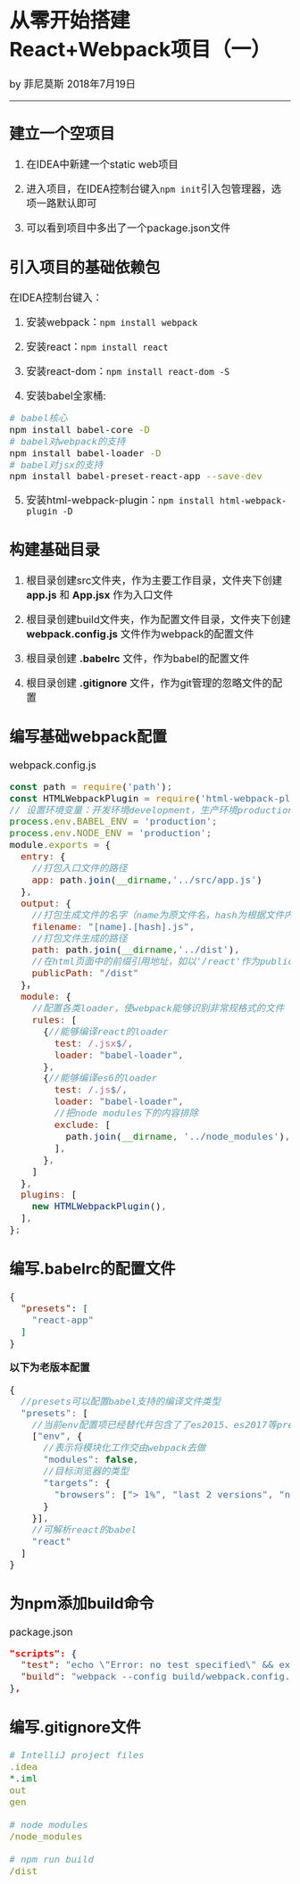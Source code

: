 <font size="4">

# 从零开始搭建React+Webpack项目（一）

by 菲尼莫斯 2018年7月19日

---

## 建立一个空项目

1. 在IDEA中新建一个static web项目

2. 进入项目，在IDEA控制台键入```npm init```引入包管理器，选项一路默认即可

3. 可以看到项目中多出了一个package.json文件


## 引入项目的基础依赖包

在IDEA控制台键入：

1. 安装webpack：```npm install webpack```

2. 安装react：```npm install react```

3. 安装react-dom：```npm install react-dom -S```

4. 安装babel全家桶:

```bash
# babel核心
npm install babel-core -D
# babel对webpack的支持
npm install babel-loader -D
# babel对jsx的支持
npm install babel-preset-react-app --save-dev
```

5. 安装html-webpack-plugin：```npm install html-webpack-plugin -D```

## 构建基础目录

1. 根目录创建src文件夹，作为主要工作目录，文件夹下创建 **app.js** 和 **App.jsx** 作为入口文件

2. 根目录创建build文件夹，作为配置文件目录，文件夹下创建 **webpack.config.js** 文件作为webpack的配置文件

3. 根目录创建 **.babelrc** 文件，作为babel的配置文件

4. 根目录创建 **.gitignore** 文件，作为git管理的忽略文件的配置

## 编写基础webpack配置

webpack.config.js

```js
const path = require('path');
const HTMLWebpackPlugin = require('html-webpack-plugin');
// 设置环境变量：开发环境development，生产环境production，测试环境test
process.env.BABEL_ENV = 'production';
process.env.NODE_ENV = 'production';
module.exports = {
  entry: {
    //打包入口文件的路径
    app: path.join(__dirname,'../src/app.js')
  },
  output: {
    //打包生成文件的名字（name为原文件名，hash为根据文件内容生成hash值）
    filename: "[name].[hash].js",
    //打包文件生成的路径
    path: path.join(__dirname,'../dist'),
    //在html页面中的前缀引用地址，如以'/react'作为publicPath则在html的引用变为：'/react/app.hash.js'
    publicPath: "/dist"
  }，
  module: {
    //配置各类loader，使webpack能够识别非常规格式的文件
    rules: [
      {//能够编译react的loader
        test: /.jsx$/,
        loader: "babel-loader",
      },
      {//能够编译es6的loader
        test: /.js$/,
        loader: "babel-loader",
        //把node modules下的内容排除
        exclude: [
          path.join(__dirname, '../node_modules'),
        ],
      },
    ]
  },
  plugins: [
    new HTMLWebpackPlugin(),
  ],
};
```

## 编写.babelrc的配置文件

```json
{
  "presets": [
    "react-app"
  ]
}
```

**以下为老版本配置**
```js
{
  //presets可以配置babel支持的编译文件类型
  "presets": [
    //当前env配置项已经替代并包含了了es2015、es2017等presets
    ["env", {
      //表示将模块化工作交由webpack去做
      "modules": false,
      //目标浏览器的类型
      "targets": {
        "browsers": ["> 1%", "last 2 versions", "not ie <= 8"]
      }
    }],
    //可解析react的babel
    "react"
  ]
}
```

## 为npm添加build命令

package.json
```json
"scripts": {
  "test": "echo \"Error: no test specified\" && exit 1",
  "build": "webpack --config build/webpack.config.js"
},
```

## 编写.gitignore文件

```yml
# IntelliJ project files
.idea
*.iml
out
gen

# node modules
/node_modules

# npm run build
/dist
```

</font>
